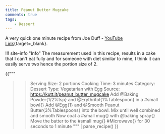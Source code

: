 ```yaml
---
title: Peanut Butter Mugcake
comments: true
tags:
    - Dessert
---
```



A very quick one minute recipe from Joe Duff - [YouTube Link](https://youtu.be/K5LCmT-WfTs){target=_blank}.

!!! site-info "Info"
    The measurement used in this recipe, results in a cake that I can't eat fully and for someone with diet similar to mine, I think it can easily serve two hence the portion size of 2.

{{"""
>> Serving Size: 2 portions
>> Cooking Time: 3 minutes
>> Category: Dessert
>> Type: Vegetarian with Egg
>> Source: https://kutt.it/peanut_butter_mugcake
Add @Baking Powder{1/2%tsp} and @Erythritol{1%Tablespoon} in a #small bowl{}
Add @Egg{1} and @Smooth Peanut Butter{3%Tablespoons} into the bowl.
Mix until well combined and smooth
Now coat a #small mug{} with @baking spray{}
Move the batter to the #small mug{}
#Microwave{} for 30 seconds to 1 minute
"""
|
parse_recipe()
}}
